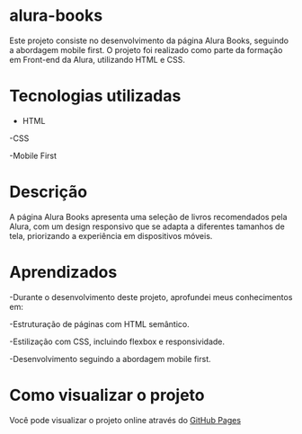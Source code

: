 # alura-books
Este projeto consiste no desenvolvimento da página Alura Books, seguindo a abordagem mobile first. O projeto foi realizado como parte da formação em Front-end da Alura, utilizando HTML e CSS.

# Tecnologias utilizadas

- HTML

-CSS

-Mobile First

# Descrição

A página Alura Books apresenta uma seleção de livros recomendados pela Alura, com um design responsivo que se adapta a diferentes tamanhos de tela, priorizando a experiência em dispositivos móveis.

# Aprendizados

-Durante o desenvolvimento deste projeto, aprofundei meus conhecimentos em:

-Estruturação de páginas com HTML semântico.

-Estilização com CSS, incluindo flexbox e responsividade.

-Desenvolvimento seguindo a abordagem mobile first.

# Como visualizar o projeto

Você pode visualizar o projeto online através do [GitHub Pages](https://vinicius-rodrigue-adriano.github.io/alura-books/)
